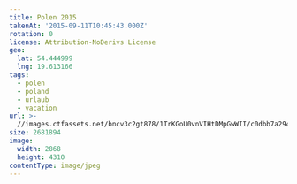 ```yaml
---
title: Polen 2015
takenAt: '2015-09-11T10:45:43.000Z'
rotation: 0
license: Attribution-NoDerivs License
geo:
  lat: 54.444999
  lng: 19.613166
tags:
  - polen
  - poland
  - urlaub
  - vacation
url: >-
  //images.ctfassets.net/bncv3c2gt878/1TrKGoU0vnVIHtDMpGwWII/c0dbb7a294e7eb7a139bbf6050c6e7aa/polen-2015_25931755186_o
size: 2681894
image:
  width: 2868
  height: 4310
contentType: image/jpeg
---
```


